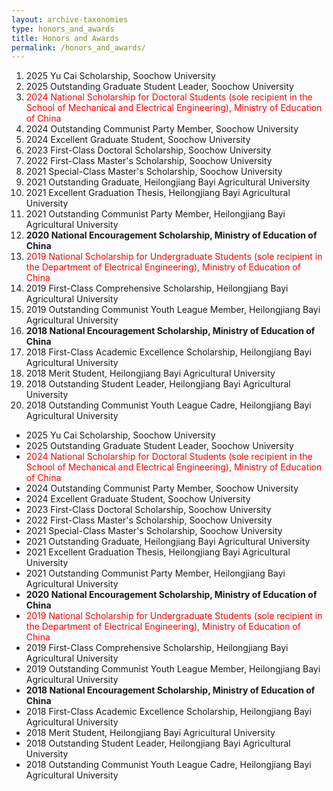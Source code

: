 ```yaml
---
layout: archive-taxonomies
type: honors_and_awards
title: Honors and Awards
permalink: /honors_and_awards/
---
```

1. 2025 Yu Cai Scholarship, Soochow University
3. 2025 Outstanding Graduate Student Leader, Soochow University  
4. <span style="color:red">2024 National Scholarship for Doctoral Students (sole recipient in the School of Mechanical and Electrical Engineering), Ministry of Education of China</span>  
5. 2024 Outstanding Communist Party Member, Soochow University  
6. 2024 Excellent Graduate Student, Soochow University  
7. 2023 First-Class Doctoral Scholarship, Soochow University  
8. 2022 First-Class Master's Scholarship, Soochow University  
9. 2021 Special-Class Master's Scholarship, Soochow University  
10. 2021 Outstanding Graduate, Heilongjiang Bayi Agricultural University  
11. 2021 Excellent Graduation Thesis, Heilongjiang Bayi Agricultural University  
12. 2021 Outstanding Communist Party Member, Heilongjiang Bayi Agricultural University  
13. **2020 National Encouragement Scholarship, Ministry of Education of China**  
14. <span style="color:red">2019 National Scholarship for Undergraduate Students (sole recipient in the Department of Electrical Engineering), Ministry of Education of China</span>  
15. 2019 First-Class Comprehensive Scholarship, Heilongjiang Bayi Agricultural University  
16. 2019 Outstanding Communist Youth League Member, Heilongjiang Bayi Agricultural University  
17. **2018 National Encouragement Scholarship, Ministry of Education of China**  
18. 2018 First-Class Academic Excellence Scholarship, Heilongjiang Bayi Agricultural University  
19. 2018 Merit Student, Heilongjiang Bayi Agricultural University  
20. 2018 Outstanding Student Leader, Heilongjiang Bayi Agricultural University  
21. 2018 Outstanding Communist Youth League Cadre, Heilongjiang Bayi Agricultural University  



- 2025 Yu Cai Scholarship, Soochow University  
- 2025 Outstanding Graduate Student Leader, Soochow University  
- <span style="color:red">2024 National Scholarship for Doctoral Students (sole recipient in the School of Mechanical and Electrical Engineering), Ministry of Education of China</span>  
- 2024 Outstanding Communist Party Member, Soochow University  
- 2024 Excellent Graduate Student, Soochow University  
- 2023 First-Class Doctoral Scholarship, Soochow University  
- 2022 First-Class Master's Scholarship, Soochow University  
- 2021 Special-Class Master's Scholarship, Soochow University  
- 2021 Outstanding Graduate, Heilongjiang Bayi Agricultural University  
- 2021 Excellent Graduation Thesis, Heilongjiang Bayi Agricultural University  
- 2021 Outstanding Communist Party Member, Heilongjiang Bayi Agricultural University  
- **2020 National Encouragement Scholarship, Ministry of Education of China**  
- <span style="color:red">2019 National Scholarship for Undergraduate Students (sole recipient in the Department of Electrical Engineering), Ministry of Education of China</span>  
- 2019 First-Class Comprehensive Scholarship, Heilongjiang Bayi Agricultural University  
- 2019 Outstanding Communist Youth League Member, Heilongjiang Bayi Agricultural University  
- **2018 National Encouragement Scholarship, Ministry of Education of China**  
- 2018 First-Class Academic Excellence Scholarship, Heilongjiang Bayi Agricultural University  
- 2018 Merit Student, Heilongjiang Bayi Agricultural University  
- 2018 Outstanding Student Leader, Heilongjiang Bayi Agricultural University  
- 2018 Outstanding Communist Youth League Cadre, Heilongjiang Bayi Agricultural University  




